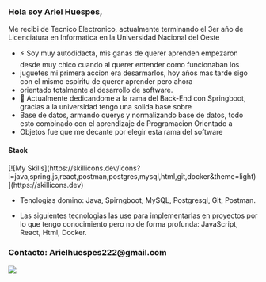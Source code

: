 ### Hola soy Ariel Huespes,

Me recibi de Tecnico Electronico, actualmente terminando el 3er año de Licenciatura en Informatica en la Universidad Nacional del Oeste

- ⚡ Soy muy autodidacta, mis ganas de querer aprenden empezaron desde muy chico cuando al querer entender como funcionaban los
- juguetes mi primera accion era desarmarlos, hoy años mas tarde sigo con el mismo espiritu de querer aprender pero ahora
- orientado totalmente al desarrollo de software.
- 🔭 Actualmente dedicandome a la rama del Back-End con Springboot, gracias a la universidad tengo una solida base sobre
- Base de datos, armando querys y normalizando base de datos, todo esto combinado con el aprendizaje de Programacion Orientado a
- Objetos fue que me decante por elegir esta rama del software


<h4> Stack </h4>
<span> 
  [![My Skills](https://skillicons.dev/icons?i=java,spring,js,react,postman,postgres,mysql,html,git,docker&theme=light)](https://skillicons.dev)

  - Tenologias domino: Java, Spirngboot, MySQL, Postgresql, Git, Postman.
    
  - Las siguientes tecnologias las use para implementarlas en proyectos por lo que tengo conocimiento pero no de forma profunda: JavaScript,  React, Html, Docker. 
  <h3>
    Contacto: Arielhuespes222@gmail.com
  </h3>
</span>


<a target="_blank" href="https://www.linkedin.com/in/ariel-huespes/"><img src="https://img.shields.io/badge/-LinkedIn-0077B5?style=for-the-badge&logo=Linkedin&logoColor=white"></img></a>
<br>
</p>
